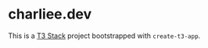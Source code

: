 # charliee.dev

This is a [T3 Stack](https://create.t3.gg/) project bootstrapped with `create-t3-app`.